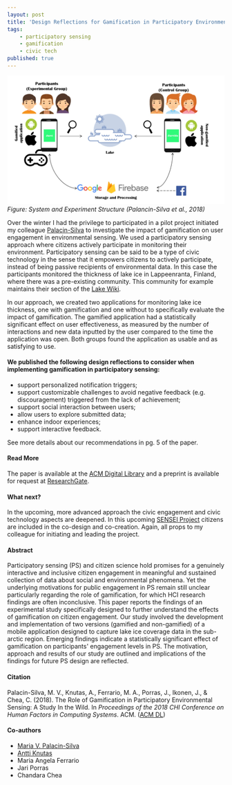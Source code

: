 ```yaml
---
layout: post
title: 'Design Reflections for Gamification in Participatory Environmental Sensing'
tags:
    - participatory sensing
    - gamification
    - civic tech
published: true
---
```


![Figure: System and Experiment Structure](/assets/img/2018-04-29-jarvigado.jpg)
*Figure: System and Experiment Structure (Palancin-Silva et al., 2018)*

Over the winter I had the privilege to participated in a pilot project initiated my colleague [Palacin-Silva](https://twitter.com/vpalacin) to investigate the impact of gamification on user engagement in environmental sensing. We used a participatory sensing approach where citizens actively participate in monitoring their environment. Participatory sensing can be said to be a type of civic technology in the sense that it empowers citizens to actively participate, instead of being passive recipients of environmental data. In this case the participants monitored the thickness of lake ice in Lappeenranta, Finland, where there was a pre-existing community. This community for example maintains their section of the [Lake Wiki](http://www.jarviwiki.fi/wiki/Etusivu).

In our approach, we created two applications for monitoring lake ice thickness, one with gamification and one without to specifically evaluate the impact of gamification. The gamified application had a statistically significant effect on user effectiveness, as measured by the number of interactions and new data inputted by the user compared to the time the application was open. Both groups found the application as usable and as satisfying to use.

<!--more-->

#### We published the following design reflections to consider when implementing gamification in participatory sensing:

 - support personalized notification triggers;
 - support customizable challenges to avoid negative feedback (e.g. discouragement) triggered from the lack of achievement;
 - support social interaction between users;
 - allow users to explore submitted data;
 - enhance indoor experiences;
 - support interactive feedback.

See more details about our recommendations in pg. 5 of the paper.

#### Read More
The paper is available at the [ACM Digital Library](https://doi.org/10.1145/3173574.3173795) and a preprint is available for request at [ResearchGate](https://www.researchgate.net/publication/324659980_The_Role_of_Gamification_in_Participatory_Environmental_Sensing_A_Study_In_the_Wild).

#### What next?
In the upcoming, more advanced approach the civic engagement and civic technology aspects are deepened. In this upcoming [SENSEI Project](https://www.facebook.com/senseilpr/) citizens are included in the co-design and co-creation. Again, all props to my colleague for initiating and leading the project.

#### Abstract
Participatory sensing (PS) and citizen science hold promises for a genuinely interactive and inclusive citizen engagement in meaningful and sustained collection of data about social and environmental phenomena. Yet the underlying motivations for public engagement in PS remain still unclear particularly regarding the role of gamification, for which HCI research findings are often inconclusive. This paper reports the findings of an experimental study specifically designed to further understand the effects of gamification on citizen engagement. Our study involved the development and implementation of two versions (gamified and non-gamified) of a mobile application designed to capture lake ice coverage data in the sub-arctic region. Emerging findings indicate a statistically significant effect of gamification on participants' engagement levels in PS. The motivation, approach and results of our study are outlined and implications of the findings for future PS design are reflected.

#### Citation
Palacin-Silva, M. V., Knutas, A., Ferrario, M. A., Porras, J., Ikonen, J., & Chea, C. (2018). The Role of Gamification in Participatory Environmental Sensing: A Study In the Wild. In *Proceedings of the 2018 CHI Conference on Human Factors in Computing Systems*. ACM. ([ACM DL](https://doi.org/10.1145/3173574.3173795))

#### Co-authors
* [Maria V. Palacin-Silva](https://twitter.com/vpalacin)
* [Antti Knutas](https://twitter.com/aknutas)
* Maria Angela Ferrario
* Jari Porras
* Chandara Chea
